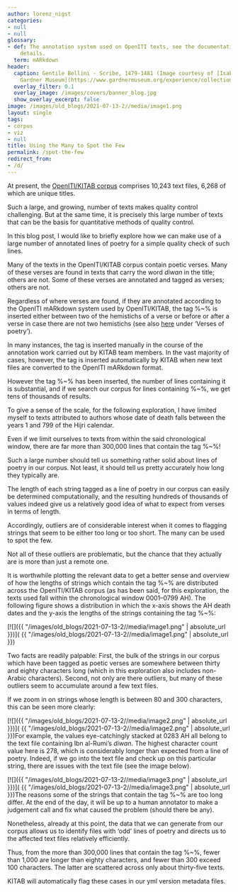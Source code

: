 ```yaml
---
author: lorenz_nigst
categories:
- null
- null
glossary:
- def: The annotation system used on OpenITI texts, see the documentation for more
    details.
  term: mARkdown
header:
  caption: Gentile Bellini - Scribe, 1479-1481 (Image courtesy of [Isabella Stewart
    Gardner Museum](https://www.gardnermuseum.org/experience/collection/10755), Boston)
  overlay_filter: 0.1
  overlay_image: /images/covers/banner_blog.jpg
  show_overlay_excerpt: false
image: /images/old_blogs/2021-07-13-2//media/image1.png
layout: single
tags:
- corpus
- viz
- null
title: Using the Many to Spot the Few
permalink: /spot-the-few
redirect_from:
- /d/
---
```





At present, the [OpenITI/KITAB corpus](https://kitab-project.org/metadata) comprises 10,243 text files, 6,268 of which are unique titles.



Such a large, and growing, number of texts makes quality control challenging. But at the same time, it is precisely this large number of texts that can be the basis for quantitative methods of quality control.



In this blog post, I would like to briefly explore how we can make use of a large number of annotated lines of poetry for a simple quality check of such lines.



Many of the texts in the OpenITI/KITAB corpus contain poetic verses. Many of these verses are found in texts that carry the word *diwan* in the title; others are not. Some of these verses are annotated and tagged as verses; others are not.



Regardless of where verses are found, if they are annotated according to the OpenITI mARkdown system used by OpenITI/KITAB, the tag %\~% is inserted either between two of the hemistichs of a verse or before or after a verse in case there are not two hemistichs (see also [here](https://alraqmiyyat.github.io/mARkdown/) under ‘Verses of poetry’).



In many instances, the tag is inserted manually in the course of the annotation work carried out by KITAB team members. In the vast majority of cases, however, the tag is inserted automatically by KITAB when new text files are converted to the OpenITI mARkdown format.



However the tag %\~% has been inserted, the number of lines containing it is substantial, and if we search our corpus for lines containing %\~%, we get tens of thousands of results.



To give a sense of the scale, for the following exploration, I have limited myself to texts attributed to authors whose date of death falls between the years 1 and 799 of the Hijri calendar.



Even if we limit ourselves to texts from within the said chronological window, there are far more than 300,000 lines that contain the tag %\~%!



Such a large number should tell us something rather solid about lines of poetry in our corpus. Not least, it should tell us pretty accurately how long they typically are.



The length of each string tagged as a line of poetry in our corpus can easily be determined computationally, and the resulting hundreds of thousands of values indeed give us a relatively good idea of what to expect from verses in terms of length.



Accordingly, outliers are of considerable interest when it comes to flagging strings that seem to be either too long or too short. The many can be used to spot the few.



Not all of these outliers are problematic, but the chance that they actually are is more than just a remote one.



It is worthwhile plotting the relevant data to get a better sense and overview of how the lengths of strings which contain the tag %\~% are distributed across the OpenITI/KITAB corpus (as has been said, for this exploration, the texts used fall within the chronological window 0001–0799 AH). The following figure shows a distribution in which the x-axis shows the AH death dates and the y-axis the lengths of the strings containing the tag %\~%:



[![]({{ "/images/old_blogs/2021-07-13-2//media/image1.png" | absolute_url }})]( {{ "/images/old_blogs/2021-07-13-2//media/image1.png" | absolute_url }})



Two facts are readily palpable: First, the bulk of the strings in our corpus which have been tagged as poetic verses are somewhere between thirty and eighty characters long (which in this exploration also includes non-Arabic characters). Second, not only are there outliers, but many of these outliers seem to accumulate around a few text files.



If we zoom in on strings whose length is between 80 and 300 characters, this can be seen more clearly:



[![]({{ "/images/old_blogs/2021-07-13-2//media/image2.png" | absolute_url }})]( {{ "/images/old_blogs/2021-07-13-2//media/image2.png" | absolute_url }})For example, the values eye-catchingly stacked at 0283 AH all belong to the text file containing Ibn al-Rumi’s *diwan*. The highest character count value here is 278, which is considerably longer than expected from a line of poetry. Indeed, if we go into the text file and check up on this particular string, there are issues with the text file (see the image below).



[![]({{ "/images/old_blogs/2021-07-13-2//media/image3.png" | absolute_url }})]( {{ "/images/old_blogs/2021-07-13-2//media/image3.png" | absolute_url }})The reasons some of the strings that contain the tag %\~% are too long differ. At the end of the day, it will be up to a human annotator to make a judgement call and fix what caused the problem (should there be any).



Nonetheless, already at this point, the data that we can generate from our corpus allows us to identify files with ‘odd’ lines of poetry and directs us to the affected text files relatively efficiently.



Thus, from the more than 300,000 lines that contain the tag %\~%, fewer than 1,000 are longer than eighty characters, and fewer than 300 exceed 100 characters. The latter are scattered across only about thirty-five texts.



KITAB will automatically flag these cases in our yml version metadata files.

